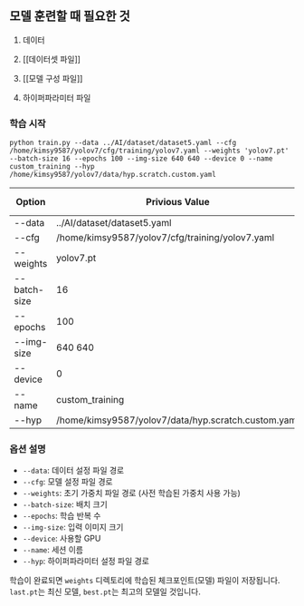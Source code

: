 ## 모델 훈련할 때 필요한 것
1. 데이터
2. [[데이터셋 파일]]

3. [[모델 구성 파일]]

4. 하이퍼파라미터 파일

### 학습 시작

```
python train.py --data ../AI/dataset/dataset5.yaml --cfg /home/kimsy9587/yolov7/cfg/training/yolov7.yaml --weights 'yolov7.pt' --batch-size 16 --epochs 100 --img-size 640 640 --device 0 --name custom_training --hyp /home/kimsy9587/yolov7/data/hyp.scratch.custom.yaml
```

| Option       | Privious Value                                      | New Value   |
| ------------ | --------------------------------------------------- | ----------- |
| --data       | ../AI/dataset/dataset5.yaml                         | ./data.yaml |
| --cfg        | /home/kimsy9587/yolov7/cfg/training/yolov7.yaml     |             |
| --weights    | yolov7.pt                                           |             |
| --batch-size | 16                                                  |             |
| --epochs     | 100                                                 |             |
| --img-size   | 640 640                                             |             |
| --device     | 0                                                   |             |
| --name       | custom_training                                     |             |
| --hyp        | /home/kimsy9587/yolov7/data/hyp.scratch.custom.yaml |             |
### 옵션 설명

- `--data`: 데이터 설정 파일 경로
- `--cfg`: 모델 설정 파일 경로
- `--weights`: 초기 가중치 파일 경로 (사전 학습된 가중치 사용 가능)
- `--batch-size`: 배치 크기
- `--epochs`: 학습 반복 수
- `--img-size`: 입력 이미지 크기
- `--device`: 사용할 GPU
- `--name`: 세션 이름
- `--hyp`: 하이퍼파라미터 설정 파일 경로

학습이 완료되면 `weights` 디렉토리에 학습된 체크포인트(모델) 파일이 저장됩니다. `last.pt`는 최신 모델, `best.pt`는 최고의 모델일 것입니다.